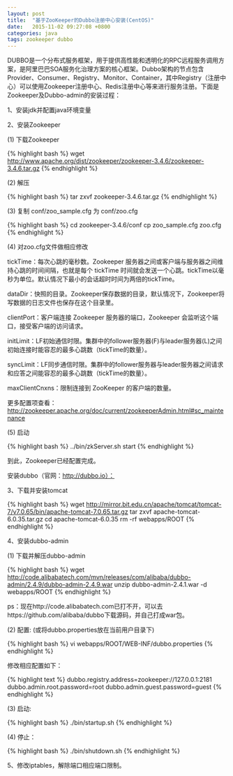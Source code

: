 ```yaml
---
layout: post
title:  "基于ZooKeeper的Dubbo注册中心安装(CentOS)"
date:   2015-11-02 09:27:08 +0800
categories: java
tags: zookeeper dubbo
---
```


DUBBO是一个分布式服务框架，用于提供高性能和透明化的RPC远程服务调用方案，是阿里巴巴SOA服务化治理方案的核心框架。Dubbo架构的节点包含Provider、Consumer、Registry、Monitor、Container，其中Registry（注册中心）可以使用Zookeeper注册中心、Redis注册中心等来进行服务注册。下面是Zookeeper及Dubbo-admin的安装过程：

<!-- more -->

1、安装jdk并配置java环境变量

2、安装Zookeeper

(1) 下载Zookeeper

{% highlight bash %}
wget http://www.apache.org/dist/zookeeper/zookeeper-3.4.6/zookeeper-3.4.6.tar.gz
{% endhighlight %}

(2) 解压

{% highlight bash %}
tar zxvf zookeeper-3.4.6.tar.gz
{% endhighlight %}

(3) 复制 conf/zoo_sample.cfg 为 conf/zoo.cfg

{% highlight bash %}
cd zookeeper-3.4.6/conf
cp zoo_sample.cfg zoo.cfg
{% endhighlight %}

(4) 对zoo.cfg文件做相应修改

tickTime：每次心跳的毫秒数。Zookeeper 服务器之间或客户端与服务器之间维持心跳的时间间隔，也就是每个 tickTime 时间就会发送一个心跳。tickTime以毫秒为单位。默认情况下最小的会话超时时间为两倍的tickTime。

dataDir：快照的目录。Zookeeper保存数据的目录，默认情况下，Zookeeper将写数据的日志文件也保存在这个目录里。

clientPort：客户端连接 Zookeeper 服务器的端口，Zookeeper 会监听这个端口，接受客户端的访问请求。

initLimit：LF初始通信时限。集群中的follower服务器(F)与leader服务器(L)之间初始连接时能容忍的最多心跳数（tickTime的数量）。

syncLimit：LF同步通信时限。集群中的follower服务器与leader服务器之间请求和应答之间能容忍的最多心跳数（tickTime的数量）。

maxClientCnxns：限制连接到 ZooKeeper 的客户端的数量。

更多配置项查看：http://zookeeper.apache.org/doc/current/zookeeperAdmin.html#sc_maintenance

(5) 启动

{% highlight bash %}
../bin/zkServer.sh start
{% endhighlight %}

到此，Zookeeper已经配置完成。

安装dubbo（官网：http://dubbo.io）：

3、下载并安装tomcat

{% highlight bash %}
wget http://mirror.bit.edu.cn/apache/tomcat/tomcat-7/v7.0.65/bin/apache-tomcat-7.0.65.tar.gz
tar zxvf apache-tomcat-6.0.35.tar.gz
cd apache-tomcat-6.0.35
rm -rf webapps/ROOT
{% endhighlight %}

4、安装dubbo-admin

(1) 下载并解压dubbo-admin

{% highlight bash %}
wget http://code.alibabatech.com/mvn/releases/com/alibaba/dubbo-admin/2.4.9/dubbo-admin-2.4.9.war
unzip dubbo-admin-2.4.1.war -d webapps/ROOT
{% endhighlight %}

ps：现在http://code.alibabatech.com已打不开，可以去https://github.com/alibaba/dubbo下载源码，并自己打成war包。

(2) 配置: (或将dubbo.properties放在当前用户目录下)

{% highlight bash %}
vi webapps/ROOT/WEB-INF/dubbo.properties
{% endhighlight %}

修改相应配置如下：

{% highlight text %}
dubbo.registry.address=zookeeper://127.0.0.1:2181
dubbo.admin.root.password=root
dubbo.admin.guest.password=guest
{% endhighlight %}

(3) 启动:

{% highlight bash %}
./bin/startup.sh
{% endhighlight %}

(4) 停止：

{% highlight bash %}
./bin/shutdown.sh
{% endhighlight %}

5、修改iptables，解除端口相应端口限制。


